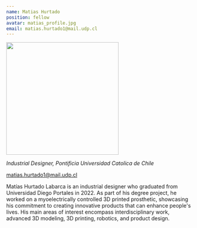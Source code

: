 ```yaml
---
name: Matias Hurtado
position: fellow
avatar: matias_profile.jpg
email: matias.hurtado1@mail.udp.cl 
---
```


<img width="300" src="{{site.baseurl}}/images/people/{{page.avatar}}" data-action="zoom">

_Industrial Designer, Pontificia Universidad Catolica de Chile_<br>

<i class="fa fa-envelope-o"></i> matias.hurtado1@mail.udp.cl

Matías Hurtado Labarca is an industrial designer who graduated from Universidad Diego Portales in 2022. As part of his degree project, he worked on a myoelectrically controlled 3D printed prosthetic, showcasing his commitment to creating innovative products that can enhance people's lives. His main areas of interest encompass interdisciplinary work, advanced 3D modeling, 3D printing, robotics, and product design.
